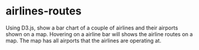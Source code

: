 # airlines-routes
Using D3.js, show a bar chart of a couple of airlines and their airports shown on a map. Hovering on a airline bar will shows the airline routes on a map. The map has all airports that the airlines are operating at.